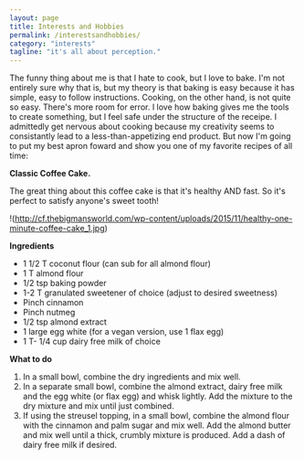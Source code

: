 ```yaml
---
layout: page
title: Interests and Hobbies
permalink: /interestsandhobbies/
category: "interests"
tagline: "it's all about perception."
---
```

The funny thing about me is that I hate to cook, but I love to bake.  I'm not entirely sure why that is, but my theory is that baking is easy because it has simple, easy to follow instructions.  Cooking, on the other hand, is not quite so easy.  There's more room for error.  I love how baking gives me the tools to create something, but I feel safe under the structure of the receipe.  I  admittedly get nervous about cooking because my creativity seems to consistantly lead to a less-than-appetizing end product. But now I'm going to put my best apron foward and show you one of my favorite recipes of all time:
  
__Classic Coffee Cake.__

The great thing about this coffee cake is that it's healthy AND fast.  So it's perfect to satisfy anyone's sweet tooth!

!(http://cf.thebigmansworld.com/wp-content/uploads/2015/11/healthy-one-minute-coffee-cake_1.jpg)
 
 
 __Ingredients__
 
 * 1 1/2 T coconut flour (can sub for all almond flour)
 * 1 T almond flour
 * 1/2 tsp baking powder
 * 1-2 T granulated sweetener of choice (adjust to desired sweetness)
 * Pinch cinnamon
 * Pinch nutmeg
 * 1/2 tsp almond extract
 * 1 large egg white (for a vegan version, use 1 flax egg)
 * 1 T- 1/4 cup dairy free milk of choice
 
 
 __What to do__
 
 1. In a small bowl, combine the dry ingredients and mix well.
 2. In a separate small bowl, combine the almond extract, dairy free milk and the egg white (or flax egg) and whisk lightly. Add the mixture to the dry mixture and mix until just combined.
 3. If using the streusel topping, in a small bowl, combine the almond flour with the cinnamon and palm sugar and mix well. Add the almond butter and mix well until a thick, crumbly mixture is produced. Add a dash of dairy free milk if desired.